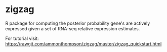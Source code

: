 # zigzag
R package for computing the posterior probability gene's are actively expressed given a set of RNA-seq relative expression estimates.

For tutorial visit:
https://rawgit.com/ammonthompson/zigzag/master/zigzag_quickstart.html
